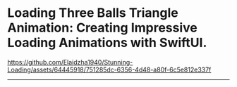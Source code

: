 Loading Three Balls Triangle Animation: Creating Impressive Loading Animations with SwiftUI.
============================================================================================

https://github.com/Elaidzha1940/Stunning-Loading/assets/64445918/751285dc-6356-4d48-a80f-6c5e812e337f

------
